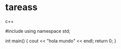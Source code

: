 # tareass
c++

#include <iostream>
using namespace std;

int main() {
	cout << "hola mundo" << endl;
	return 0;
}
